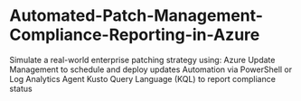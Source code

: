 # Automated-Patch-Management-Compliance-Reporting-in-Azure
Simulate a real-world enterprise patching strategy using:  Azure Update Management to schedule and deploy updates  Automation via PowerShell or Log Analytics Agent  Kusto Query Language (KQL) to report compliance status
